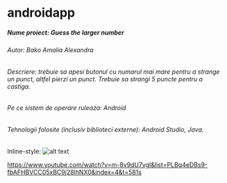 # androidapp

##### Nume proiect: Guess the larger number
###### Autor: Bako Amalia Alexandra
###### Descriere: trebuie sa apesi butonul cu numarul mai mare pentru a strange un punct, altfel pierzi un punct. Trebuie sa strangi 5 puncte pentru a castiga.
###### Pe ce sistem de operare ruleaza: Android
###### Tehnologii folosite (inclusiv biblioteci externe): Android Studio, Java.

Inline-style: 
![alt text](https://github.com/AmaliaBako/androidapp/imgPhone.png "Game Image")



https://www.youtube.com/watch?v=m-8v9dU7vgI&list=PLBq4eDBs9-fbAFHBVCC05xBC9j28lhNX0&index=4&t=581s
